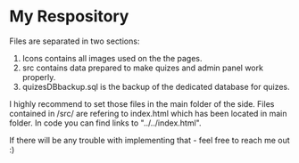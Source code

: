 # My Respository

Files are separated in two sections:
1. Icons contains all images used on the the pages.
2. src contains data prepared to make quizes and admin panel work properly.
3. quizesDBbackup.sql is the backup of the dedicated database for quizes.

I highly recommend to set those files in the main folder of the side.
Files contained in /src/ are refering to index.html which has been located in main folder.
In code you can find links to "../../index.html".

If there will be any trouble with implementing that - feel free to reach me out :)
